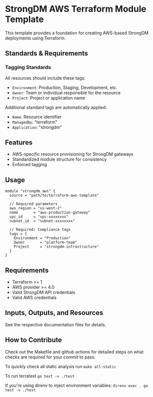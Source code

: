 # StrongDM AWS Terraform Module Template

This template provides a foundation for creating AWS-based StrongDM deployments using Terraform.

## Standards & Requirements

### Tagging Standards
All resources should include these tags:
- `Environment`: Production, Staging, Development, etc.
- `Owner`: Team or individual responsible for the resource
- `Project`: Project or application name

Additional standard tags are automatically applied:
- `Name`: Resource identifier
- `ManagedBy`: "terraform"
- `Application`: "strongdm"


## Features
- AWS-specific resource provisioning for StrongDM gateways
- Standardized module structure for consistency
- Enforced tagging

## Usage
```hcl
module "strongdm_aws" {
  source = "path/to/terraform-aws-template"
  
  // Required parameters
  aws_region = "us-west-2"
  name       = "aws-production-gateway"
  vpc_id     = "vpc-xxxxxxxx"
  subnet_id  = "subnet-xxxxxxxx"
  
  // Required: Compliance tags
  tags = {
    Environment = "Production"
    Owner       = "platform-team"
    Project     = "strongdm-infrastructure"
  }
}
```

## Requirements
- Terraform >= 1
- AWS provider >= 4.0
- Valid StrongDM API credentials
- Valid AWS credentials

## Inputs, Outputs, and Resources
See the respective documentation files for details.

## How to Contribute
Check out the Makefile and github actions for detailed steps on what checks are required for your commit to pass.

To quickly check all static analysis run
`make all-static`

To run terratest
`go test -v ./test`

If you're using direnv to inject environment variables:
`direnv exec . go test -v ./test`